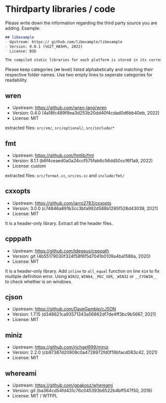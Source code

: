# Thirdparty libraries / code

Please write down the information regarding the third party source you are adding. Example:
```md
## libexample
- Upstream: https:// github.com/libexample/libexample
- Version: 0.0.1 (%GIT_HASH%, 2022) 
- License: BSD

The compiled static libraries for each platform is stored in its corresponding folder, for instance, static library for linux is in `linux/` folder.
```

Please keep categories (`##` level) listed alphabetically and matching their respective folder names. Use two empty lines to seperate categories for readability.


## wren
- Upstream: https://github.com/wren-lang/wren
- Version: 0.4.0 (4a18fc489f9ea3d253b20dd40f4cdad0d6bb40eb, 2022)
- License: MIT

extracted files: `src/vm/`, `src/optional/`, `src/include/*`


## fmt
- Upstream: https://github.com/fmtlib/fmt
- Version: 8.1.1 (b6f4ceaed0a0a24ccf575fab6c56dd50ccf6f1a9, 2022)
- License: custom

extracted files: `src/format.cc`, `src/os.cc` and `include/fmt/`


## cxxopts
- Upstream: https://github.com/jarro2783/cxxopts
- Version: 3.0.0 (c74846a891b3cc3bfa992d588b1295f528d43039, 2021)
- License: MIT

It is a header-only library. Extract all the header files.


## cpppath
- Upstream: https://github.com/tdegeus/cpppath
- Version: git (4b55179030f324f58f6f5d7041b0109a4ba1586a, 2020)
- License: MIT

It is a header-only library.
Add `inline` to `all_equal` function on line `414` to fix multiple definition error. Using `WIN32`, `WIN64`, `_MSC_VER`, `_WIN32` or `__CYGWIN__` to check whether is on windows.


## cjson
- Upstream: https://github.com/DaveGamble/cJSON
- Version: 1.7.15 (d348621ca93571343a56862df7de4ff3bc9b5667, 2021)
- License: MIT


## miniz
- Upstream: https://github.com/richgel999/miniz
- Version: 2.2.0 (cb97387d20909c0a4728972fd0f19bfacd083c42, 2021)
- License: MIT


## whereami
- Upstream: https://github.com/gpakosz/whereami
- Version: git (ba364cd54fd431c76c045393b6522b4bff547f50, 2018)
- License: MIT / WTFPL